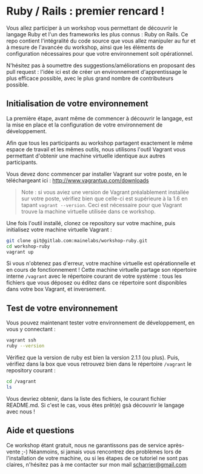 Ruby / Rails : premier rencard !
================================

Vous allez participer à un workshop vous permettant de découvrir le langage Ruby et l'un
des frameworks les plus connus : Ruby on Rails. Ce repo contient l'intégralité du code
source que vous allez manipuler au fur et à mesure de l'avancée du workshop, ainsi que
les éléments de configuration nécessaires pour que votre environnement soit opérationnel.

N'hésitez pas à soumettre des suggestions/améliorations en proposant des pull request :
l'idée ici est de créer un environnement d'apprentissage le plus efficace possible,
avec le plus grand nombre de contributeurs possible.

Initialisation de votre environnement
-------------------------------------

La première étape, avant même de commencer à découvrir le langage, est la mise en place
et la configuration de votre environnement de développement.

Afin que tous les participants au workshop partagent exactement le même espace de travail
et les mêmes outils, nous utilisons l'outil Vagrant vous permettant d'obtenir une
machine virtuelle identique aux autres participants.

Vous devez donc commencer par installer Vagrant sur votre poste, en le téléchargeant
ici : http://www.vagrantup.com/downloads

> Note : si vous aviez une version de Vagrant préalablement installée sur votre poste,
> vérifiez bien que celle-ci est supérieure à la 1.6 en tapant `vagrant --version`.
> Ceci est nécessaire pour que Vagrant trouve la machine virtuelle utilisée dans
> ce workshop.

Une fois l'outil installé, clonez ce repository sur votre machine, puis initialisez
votre machine virtuelle Vagrant :

```sh
git clone git@gitlab.com:mainelabs/workshop-ruby.git
cd workshop-ruby
vagrant up
```

Si vous n'obtenez pas d'erreur, votre machine virtuelle est opérationnelle et en
cours de fonctionnement ! Cette machine virtuelle partage son répertoire interne
`/vagrant` avec le répertoire courant de votre système : tous les fichiers que
vous déposez ou éditez dans ce répertoire sont disponibles dans votre box Vagrant,
et inversement.

Test de votre environnement
---------------------------

Vous pouvez maintenant tester votre environnement de développement, en vous y connectant :

```sh
vagrant ssh
ruby --version
```

Vérifiez que la version de ruby est bien la version 2.1.1 (ou plus). Puis, vérifiez
dans la box que vous retrouvez bien dans le répertoire `/vagrant` le repository courant :

```sh
cd /vagrant
ls
```

Vous devriez obtenir, dans la liste des fichiers, le courant fichier README.md. Si c'est
le cas, vous êtes prêt(e) gsà découvrir le langage avec nous !

Aide et questions
-----------------

Ce workshop étant gratuit, nous ne garantissons pas de service après-vente ;-) Néanmoins,
si jamais vous rencontrez des problèmes lors de l'installation de votre machine, ou si
les étapes de ce tutoriel ne sont pas claires, n'hésitez pas à me contacter sur mon
mail scharrier@gmail.com
